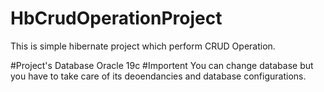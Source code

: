 # HbCrudOperationProject
This is simple hibernate project which perform CRUD Operation.

#Project's Database 
Oracle 19c
#Importent
You can change database but you have to take care of its deoendancies and database configurations.

